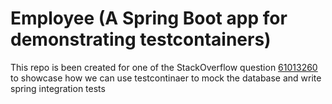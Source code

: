 # Employee (A Spring Boot app for demonstrating testcontainers)

This repo is been created for one of the StackOverflow question [61013260](https://stackoverflow.com/questions/61013260) to showcase how we can use testcontinaer to mock the database and write spring integration tests

